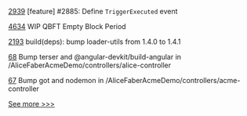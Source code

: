 
[2939](https://github.com/hyperledger/iroha/pull/2939) [feature] #2885: Define `TriggerExecuted` event

[4634](https://github.com/hyperledger/besu/pull/4634) WIP QBFT Empty Block Period

[2193](https://github.com/hyperledger/cactus/pull/2193) build(deps): bump loader-utils from 1.4.0 to 1.4.1

[68](https://github.com/hyperledger/aries-acapy-controllers/pull/68) Bump terser and @angular-devkit/build-angular in /AliceFaberAcmeDemo/controllers/alice-controller

[67](https://github.com/hyperledger/aries-acapy-controllers/pull/67) Bump got and nodemon in /AliceFaberAcmeDemo/controllers/acme-controller


[See more >>>](https://start-here.hyperledger.org/pull-requests)
